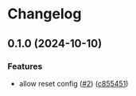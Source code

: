 # Changelog

## 0.1.0 (2024-10-10)


### Features

* allow reset config ([#2](https://github.com/ivannovazzi/versioner/issues/2)) ([c855451](https://github.com/ivannovazzi/versioner/commit/c855451a39a576b82faa81f3311b327192549a33))
